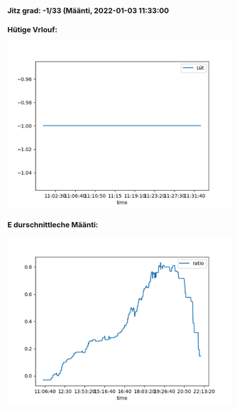 ### Jitz grad: -1/33 (Määnti, 2022-01-03 11:33:00

### Hütige Vrlouf:
![Graph](Today.png)

### E durschnittleche Määnti:
![Graph](Määnti.png)